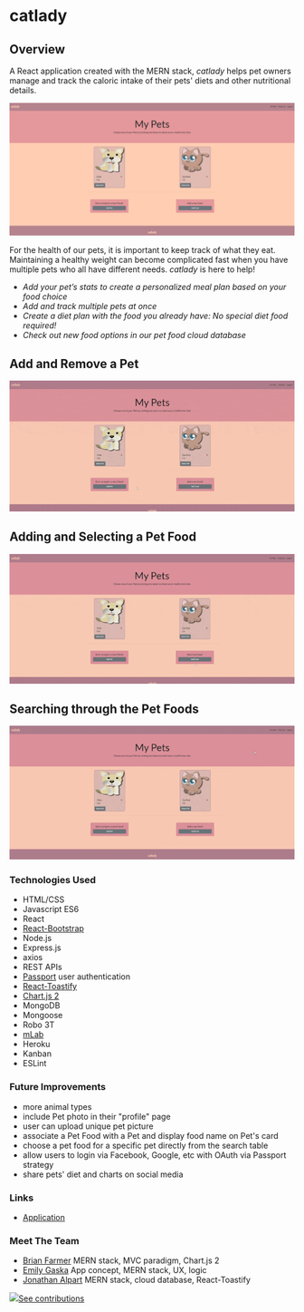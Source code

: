 # catlady

## Overview
A React application created with the MERN stack, *catlady* helps pet owners manage and track the caloric intake of their pets' diets and other nutritional details.

![catlady screenshot](scrnsht.png?raw=true)

For the health of our pets, it is important to keep track of what they eat. Maintaining a healthy weight can become complicated fast when you have multiple pets who all have different needs. *catlady* is here to help!
* *Add your pet’s stats to create a personalized meal plan based on your food choice*
* *Add and track multiple pets at once*
* *Create a diet plan with the food you already have: No special diet food required!*
* *Check out new food options in our pet food cloud database*

## Add and Remove a Pet
![add-remove-pet-demo](add-remove-demo.gif?raw=true)
## Adding and Selecting a Pet Food
![add-select-food-demo](add-select-food-demo.gif?raw=true)
## Searching through the Pet Foods
![foodlist-demo](foodlist-demo.gif?raw=true)

### Technologies Used
* HTML/CSS
* Javascript ES6
* React
* [React-Bootstrap](https://react-bootstrap.github.io/)
* Node.js
* Express.js
* axios
* REST APIs
* [Passport](https://www.npmjs.com/package/passport) user authentication
* [React-Toastify](https://www.npmjs.com/package/react-toastify)
* [Chart.js 2](https://www.npmjs.com/package/react-chartjs-2)
* MongoDB
* Mongoose
* Robo 3T
* [mLab](https://www.mlab.com/)
* Heroku
* Kanban
* ESLint

### Future Improvements
* more animal types
* include Pet photo in their "profile" page
* user can upload unique pet picture
* associate a Pet Food with a Pet and display food name on Pet's card
* choose a pet food for a specific pet directly from the search table
* allow users to login via Facebook, Google, etc with OAuth via Passport strategy
* share pets' diet and charts on social media

### Links
* [Application](https://whispering-harbor-09673.herokuapp.com/)

### Meet The Team
* [Brian Farmer](https://github.com/brianlfarmerllc) MERN stack, MVC paradigm, Chart.js 2
* [Emily Gaska](https://github.com/egaska) App concept, MERN stack, UX, logic
* [Jonathan Alpart](https://github.com/Jack-Aaron) MERN stack, cloud database, React-Toastify

<a href='https://github.com/Jack-Aaron/catlady/graphs/contributors'>![](https://contributors-img.web.app/image?repo=Jack-Aaron/catlady)See contributions</a>